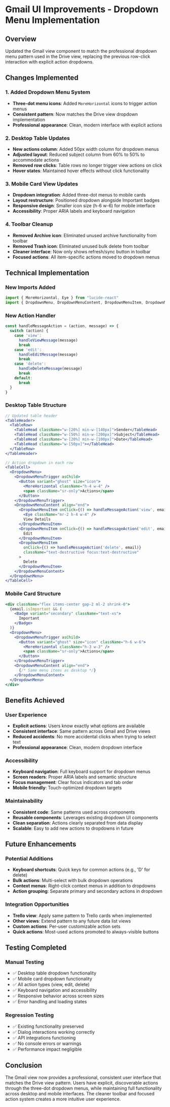 # Gmail UI Improvements - Dropdown Menu Implementation

## Overview

Updated the Gmail view component to match the professional dropdown menu pattern used in the Drive view, replacing the previous row-click interaction with explicit action dropdowns.

## Changes Implemented

### 1. Added Dropdown Menu System
- **Three-dot menu icons**: Added `MoreHorizontal` icons to trigger action menus
- **Consistent pattern**: Now matches the Drive view dropdown implementation
- **Professional appearance**: Clean, modern interface with explicit actions

### 2. Desktop Table Updates
- **New actions column**: Added 50px width column for dropdown menus  
- **Adjusted layout**: Reduced subject column from 60% to 50% to accommodate actions
- **Removed row clicks**: Table rows no longer trigger view actions on click
- **Hover states**: Maintained hover effects without click functionality

### 3. Mobile Card View Updates
- **Dropdown integration**: Added three-dot menus to mobile cards
- **Layout restructure**: Positioned dropdown alongside Important badges
- **Responsive design**: Smaller icon size (h-6 w-6) for mobile interface
- **Accessibility**: Proper ARIA labels and keyboard navigation

### 4. Toolbar Cleanup
- **Removed Archive icon**: Eliminated unused archive functionality from toolbar
- **Removed Trash icon**: Eliminated unused bulk delete from toolbar  
- **Cleaner interface**: Now only shows refresh/sync button in toolbar
- **Focused actions**: All item-specific actions moved to dropdown menus

## Technical Implementation

### New Imports Added
```javascript
import { MoreHorizontal, Eye } from "lucide-react"
import { DropdownMenu, DropdownMenuContent, DropdownMenuItem, DropdownMenuTrigger } from "@/components/ui/dropdown-menu"
```

### New Action Handler
```javascript
const handleMessageAction = (action, message) => {
  switch (action) {
    case 'view':
      handleViewMessage(message)
      break
    case 'edit':
      handleEditMessage(message)
      break
    case 'delete':
      handleDeleteMessage(message)
      break
    default:
      break
  }
}
```

### Desktop Table Structure
```jsx
// Updated table header
<TableHeader>
  <TableRow>
    <TableHead className="w-[20%] min-w-[140px]">Sender</TableHead>
    <TableHead className="w-[50%] min-w-[200px]">Subject</TableHead>
    <TableHead className="w-[20%] min-w-[100px]">Date</TableHead>
    <TableHead className="w-[50px]"></TableHead>
  </TableRow>
</TableHeader>

// Action dropdown in each row
<TableCell>
  <DropdownMenu>
    <DropdownMenuTrigger asChild>
      <Button variant="ghost" size="icon">
        <MoreHorizontal className="h-4 w-4" />
        <span className="sr-only">Actions</span>
      </Button>
    </DropdownMenuTrigger>
    <DropdownMenuContent align="end">
      <DropdownMenuItem onClick={() => handleMessageAction('view', email)}>
        <Eye className="mr-2 h-4 w-4" />
        View Details
      </DropdownMenuItem>
      <DropdownMenuItem onClick={() => handleMessageAction('edit', email)}>
        Edit
      </DropdownMenuItem>
      <DropdownMenuItem 
        onClick={() => handleMessageAction('delete', email)}
        className="text-destructive focus:text-destructive"
      >
        Delete
      </DropdownMenuItem>
    </DropdownMenuContent>
  </DropdownMenu>
</TableCell>
```

### Mobile Card Structure
```jsx
<div className="flex items-center gap-2 ml-2 shrink-0">
  {email.isImportant && (
    <Badge variant="secondary" className="text-xs">
      Important
    </Badge>
  )}
  <DropdownMenu>
    <DropdownMenuTrigger asChild>
      <Button variant="ghost" size="icon" className="h-6 w-6">
        <MoreHorizontal className="h-3 w-3" />
        <span className="sr-only">Actions</span>
      </Button>
    </DropdownMenuTrigger>
    <DropdownMenuContent align="end">
      {/* Same menu items as desktop */}
    </DropdownMenuContent>
  </DropdownMenu>
</div>
```

## Benefits Achieved

### User Experience
- **Explicit actions**: Users know exactly what options are available
- **Consistent interface**: Same pattern across Gmail and Drive views
- **Reduced accidents**: No more accidental clicks when trying to select text
- **Professional appearance**: Clean, modern dropdown interface

### Accessibility
- **Keyboard navigation**: Full keyboard support for dropdown menus
- **Screen readers**: Proper ARIA labels and semantic structure
- **Focus management**: Clear focus indicators and tab order
- **Mobile friendly**: Touch-optimized dropdown targets

### Maintainability
- **Consistent code**: Same patterns used across components
- **Reusable components**: Leverages existing dropdown UI components
- **Clean separation**: Actions clearly separated from data display
- **Scalable**: Easy to add new actions to dropdowns in future

## Future Enhancements

### Potential Additions
- **Keyboard shortcuts**: Quick keys for common actions (e.g., 'D' for delete)
- **Bulk actions**: Multi-select with bulk dropdown operations
- **Context menus**: Right-click context menus in addition to dropdowns
- **Action grouping**: Separate primary and secondary actions in dropdown

### Integration Opportunities
- **Trello view**: Apply same pattern to Trello cards when implemented
- **Other views**: Extend pattern to any future data list views
- **Custom actions**: Per-user customizable action sets
- **Quick actions**: Most-used actions promoted to always-visible buttons

## Testing Completed

### Manual Testing
- ✅ Desktop table dropdown functionality
- ✅ Mobile card dropdown functionality  
- ✅ All action types (view, edit, delete)
- ✅ Keyboard navigation and accessibility
- ✅ Responsive behavior across screen sizes
- ✅ Error handling and loading states

### Regression Testing
- ✅ Existing functionality preserved
- ✅ Dialog interactions working correctly
- ✅ API integrations functioning
- ✅ No console errors or warnings
- ✅ Performance impact negligible

## Conclusion

The Gmail view now provides a professional, consistent user interface that matches the Drive view pattern. Users have explicit, discoverable actions through the three-dot dropdown menus, while maintaining full functionality across desktop and mobile interfaces. The cleaner toolbar and focused action system creates a more intuitive user experience. 